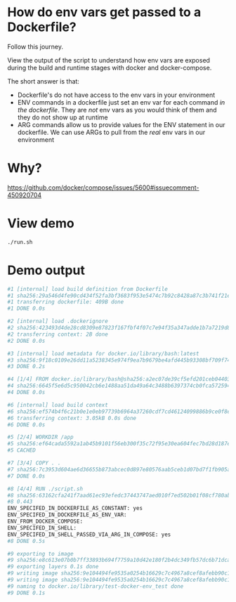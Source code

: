 # How do env vars get passed to a Dockerfile? 
Follow this journey. 

View the output of the script to understand how env vars are exposed during the build and runtime stages with docker and docker-compose. 

The short answer is that:

- Dockerfile's do not have access to the env vars in your environment
- ENV commands in a dockerfile just set an env var for each command _in the dockerfile_. They are *not* env vars as you would think of them and they do not show up at runtime
- ARG commands allow us to provide values for the ENV statement in our dockerfile. We can use ARGs to pull from the *real* env vars in our environment

# Why?
https://github.com/docker/compose/issues/5600#issuecomment-450920704

# View demo
```bash
./run.sh
```

# Demo output
```bash
#1 [internal] load build definition from Dockerfile
#1 sha256:29a546d4fe90cd434f52fa3bf3683f953e5474c7b92c8428a87c3b741f21ed4d
#1 transferring dockerfile: 409B done
#1 DONE 0.0s

#2 [internal] load .dockerignore
#2 sha256:423493d4de28cd8309e87823f167fbf4f07c7e94f35a347adde1b7a7219d898c
#2 transferring context: 2B done
#2 DONE 0.0s

#3 [internal] load metadata for docker.io/library/bash:latest
#3 sha256:9f18c0109e26dd11a5238345e974f9ea7b9679be4afd445b93308bf709f74057
#3 DONE 0.2s

#4 [1/4] FROM docker.io/library/bash@sha256:a2ec07de39cf5efd201ceb04403e1762ea296fb1c5d4b7e2175c11c8bf0b7f71
#4 sha256:6645f5e6d5c950042cb6e1488aa51da49a64c3488b6397374cb0fca572594065
#4 DONE 0.0s

#6 [internal] load build context
#6 sha256:ef574b4f6c21b0e1e0eb97739b6964a37260cdf7cd46124099886b9ce0f8e4b6
#6 transferring context: 3.05kB 0.0s done
#6 DONE 0.0s

#5 [2/4] WORKDIR /app
#5 sha256:ef64cada5592a1ab45b9101f56eb300f35c72f95e30ea604fec7bd28d187e541
#5 CACHED

#7 [3/4] COPY . .
#7 sha256:7c3953d604ae6d36655b873abcec0d897e80576aab5ceb1d07bd7f1fb905a020
#7 DONE 0.0s

#8 [4/4] RUN ./script.sh
#8 sha256:63162cfa241f7aad61ec93efedc37443747aed010f7ed502b01f08cf780ab221
#8 0.443 
ENV_SPECIFED_IN_DOCKERFILE_AS_CONSTANT: yes 
ENV_SPECIFED_IN_DOCKERFILE_AS_ENV_VAR:
ENV_FROM_DOCKER_COMPOSE:
ENV_SPECIFED_IN_SHELL:
ENV_SPECIFED_IN_SHELL_PASSED_VIA_ARG_IN_COMPOSE: yes
#8 DONE 0.5s

#9 exporting to image
#9 sha256:e8c613e07b0b7ff33893b694f7759a10d42e180f2b4dc349fb57dc6b71dcab00
#9 exporting layers 0.1s done
#9 writing image sha256:9e104494fe9535a0254b16629c7c4967a8cef8afebb90c19ce331ae37002f156
#9 writing image sha256:9e104494fe9535a0254b16629c7c4967a8cef8afebb90c19ce331ae37002f156 done
#9 naming to docker.io/library/test-docker-env_test done
#9 DONE 0.1s
```